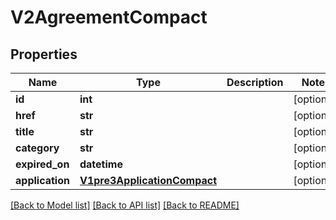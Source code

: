 # V2AgreementCompact

## Properties
Name | Type | Description | Notes
------------ | ------------- | ------------- | -------------
**id** | **int** |  | [optional] 
**href** | **str** |  | [optional] 
**title** | **str** |  | [optional] 
**category** | **str** |  | [optional] 
**expired_on** | **datetime** |  | [optional] 
**application** | [**V1pre3ApplicationCompact**](V1pre3ApplicationCompact.md) |  | [optional] 

[[Back to Model list]](../README.md#documentation-for-models) [[Back to API list]](../README.md#documentation-for-api-endpoints) [[Back to README]](../README.md)

